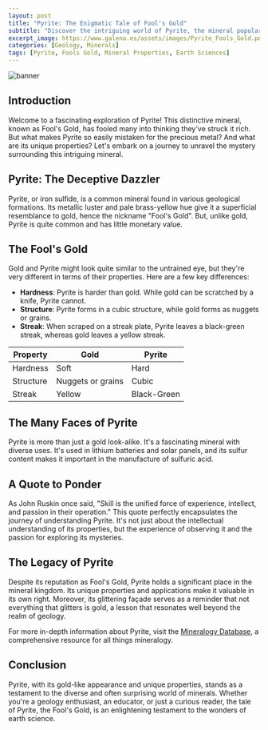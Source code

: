 ```yaml
---
layout: post
title: "Pyrite: The Enigmatic Tale of Fool's Gold"
subtitle: "Discover the intriguing world of Pyrite, the mineral popularly known as Fool's Gold, and delve into its unique properties and history."
excerpt_image: https://www.galena.es/assets/images/Pyrite_Fools_Gold.png
categories: [Geology, Minerals]
tags: [Pyrite, Fools Gold, Mineral Properties, Earth Sciences]
---
```


![banner](https://www.galena.es/assets/images/Pyrite_Fools_Gold.png)

## Introduction

Welcome to a fascinating exploration of Pyrite! This distinctive mineral, known as Fool's Gold, has fooled many into thinking they've struck it rich. But what makes Pyrite so easily mistaken for the precious metal? And what are its unique properties? Let's embark on a journey to unravel the mystery surrounding this intriguing mineral.

## Pyrite: The Deceptive Dazzler

Pyrite, or iron sulfide, is a common mineral found in various geological formations. Its metallic luster and pale brass-yellow hue give it a superficial resemblance to gold, hence the nickname "Fool's Gold". But, unlike gold, Pyrite is quite common and has little monetary value.

## The Fool's Gold

Gold and Pyrite might look quite similar to the untrained eye, but they're very different in terms of their properties. Here are a few key differences:

- **Hardness**: Pyrite is harder than gold. While gold can be scratched by a knife, Pyrite cannot.
- **Structure**: Pyrite forms in a cubic structure, while gold forms as nuggets or grains.
- **Streak**: When scraped on a streak plate, Pyrite leaves a black-green streak, whereas gold leaves a yellow streak.

| Property | Gold | Pyrite |
| - | - | - |
| Hardness | Soft | Hard |
| Structure | Nuggets or grains | Cubic |
| Streak | Yellow | Black-Green |

## The Many Faces of Pyrite

Pyrite is more than just a gold look-alike. It's a fascinating mineral with diverse uses. It's used in lithium batteries and solar panels, and its sulfur content makes it important in the manufacture of sulfuric acid.

## A Quote to Ponder

As John Ruskin once said, "Skill is the unified force of experience, intellect, and passion in their operation." This quote perfectly encapsulates the journey of understanding Pyrite. It's not just about the intellectual understanding of its properties, but the experience of observing it and the passion for exploring its mysteries.

## The Legacy of Pyrite

Despite its reputation as Fool's Gold, Pyrite holds a significant place in the mineral kingdom. Its unique properties and applications make it valuable in its own right. Moreover, its glittering façade serves as a reminder that not everything that glitters is gold, a lesson that resonates well beyond the realm of geology.

For more in-depth information about Pyrite, visit the [Mineralogy Database](http://www.mindat.org/min-3314.html), a comprehensive resource for all things mineralogy.

## Conclusion

Pyrite, with its gold-like appearance and unique properties, stands as a testament to the diverse and often surprising world of minerals. Whether you're a geology enthusiast, an educator, or just a curious reader, the tale of Pyrite, the Fool's Gold, is an enlightening testament to the wonders of earth science.